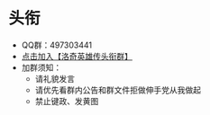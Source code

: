 # 头衔

-   QQ群：497303441
-   [点击加入【洛奇英雄传头衔群】](http://qm.qq.com/cgi-bin/qm/qr?_wv=1027&k=3XgHsWWFVq8C2n-nqo9nvWm03kiZXd8l&authKey=DqAL0jWExJUTXYCMRCFNy1jKgtNFiOJ%2Fj0sgRr56OJjLz80b9nLAxeCpAN8MCXgp&noverify=0&group_code=497303441)
-   加群须知：
    -   请礼貌发言
    -   请优先看群内公告和群文件<span title="不礼貌的群友谁会喜欢呢？" class="heimu">拒做伸手党从我做起</span>
    -   <span title="不礼貌的群友谁会喜欢呢？" class="heimu">禁止键政、发黄图</span>


